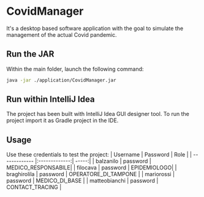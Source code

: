 # CovidManager

It's a desktop based software application with the goal to simulate the management of the actual Covid pandemic.

## Run the JAR

Within the main folder, launch the following command:

```bash
java -jar ./application/CovidManager.jar
```

## Run within IntelliJ Idea

The project has been built with IntelliJ Idea GUI designer tool. To run the project import it as Gradle project in the IDE.

## Usage
Use these credentials to test the project:
| Username      | Password      | Role  |
| ------------- |:-------------:| -----:|
| balzanilo     | password      | MEDICO_RESPONSABILE|
| filocava     | password      |   EPIDEMIOLOGO|
| braghirolila | password      |    OPERATORE_DI_TAMPONE |
| mariorossi | password      |    MEDICO_DI_BASE |
| matteobianchi | password      |    CONTACT_TRACING |
